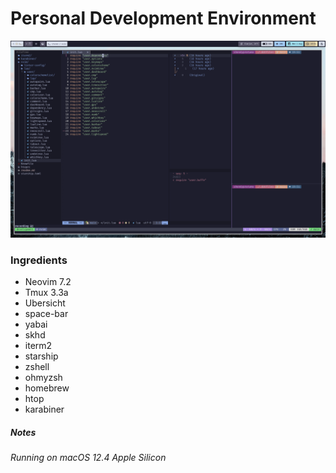 # Personal Development Environment

<div>
  <img src="./extras/example.png"/>
</div>

### Ingredients

- Neovim 7.2
- Tmux 3.3a
- Ubersicht
- space-bar
- yabai
- skhd
- iterm2
- starship
- zshell
- ohmyzsh
- homebrew
- htop
- karabiner

##### Notes

_Running on macOS 12.4 Apple Silicon_
